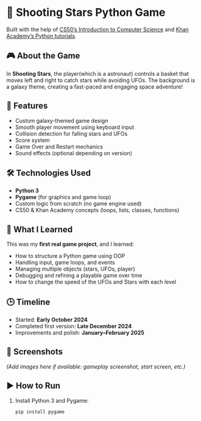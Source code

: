 # 🌠 Shooting Stars Python Game

 
Built with the help of [CS50’s Introduction to Computer Science](https://cs50.harvard.edu/x/) and [Khan Academy’s Python tutorials](https://www.khanacademy.org/computing/computer-programming/programming).

## 🎮 About the Game

In **Shooting Stars**, the player(which is a astronaut) controls a basket that moves left and right to catch stars while avoiding UFOs. The background is a galaxy theme, creating a fast-paced and engaging space adventure!

## 🚀 Features

- Custom galaxy-themed game design
- Smooth player movement using keyboard input
- Collision detection for falling stars and UFOs
- Score system
- Game Over and Restart mechanics
- Sound effects (optional depending on version)
  
## 🛠️ Technologies Used

- **Python 3**
- **Pygame** (for graphics and game loop)
- Custom logic from scratch (no game engine used)
- CS50 & Khan Academy concepts (loops, lists, classes, functions)

## 🧠 What I Learned

This was my **first real game project**, and I learned:
- How to structure a Python game using OOP
- Handling input, game loops, and events
- Managing multiple objects (stars, UFOs, player)
- Debugging and refining a playable game over time
- How to change the speed of the UFOs and Stars with each level 

## 🕒 Timeline

- Started: **Early October 2024**
- Completed first version: **Late December 2024**
- Improvements and polish: **January–February 2025**

## 📸 Screenshots

*(Add images here if available: gameplay screenshot, start screen, etc.)*

## ▶️ How to Run

1. Install Python 3 and Pygame:
   ```bash
   pip install pygame
